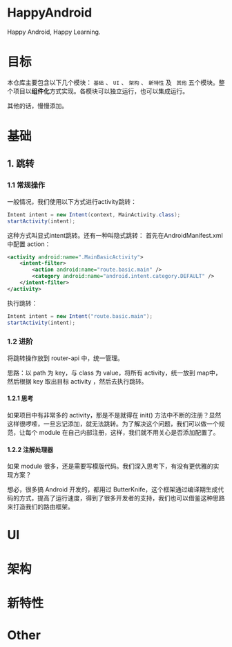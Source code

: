# HappyAndroid
Happy Android, Happy Learning.

# 目标

本仓库主要包含以下几个模块： `基础` 、 `UI` 、 `架构` 、 `新特性` 及 ` 其他` 五个模块。整个项目以**组件化**方式实现。各模块可以独立运行，也可以集成运行。

其他的话，慢慢添加。


# 基础

## 1. 跳转

### 1.1 常规操作

一般情况，我们使用以下方式进行activity跳转：

```java
Intent intent = new Intent(context, MainActivity.class);
startActivity(intent);
```
这种方式叫显式intent跳转。还有一种叫隐式跳转：
首先在AndroidManifest.xml中配置 action：

```xml
<activity android:name=".MainBasicActivity">
    <intent-filter>
        <action android:name="route.basic.main" />
        <category android:name="android.intent.category.DEFAULT" />
    </intent-filter>
</activity>
```

执行跳转：

```java
Intent intent = new Intent("route.basic.main");
startActivity(intent);
```

### 1.2 进阶

将跳转操作放到 router-api 中，统一管理。

思路：以 path 为 key，与 class 为 value，将所有 activity，统一放到 map中，然后根据 key 取出目标 activity ，然后去执行跳转。

#### 1.2.1 思考

如果项目中有非常多的 activity，那是不是就得在 init() 方法中不断的注册？显然这样很啰嗦，一旦忘记添加，就无法跳转。为了解决这个问题，我们可以做一个规范，让每个 module 在自己内部注册，这样，我们就不用关心是否添加配置了。

#### 1.2.2 注解处理器

如果 module 很多，还是需要写模版代码。我们深入思考下，有没有更优雅的实现方案？

想必，很多搞 Android 开发的，都用过 ButterKnife，这个框架通过编译期生成代码的方式，提高了运行速度，得到了很多开发者的支持，我们也可以借鉴这种思路来打造我们的路由框架。

# UI

# 架构

# 新特性

# Other